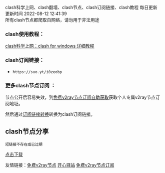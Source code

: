 clash科学上网、clash翻墙、clash节点、clash订阅链接、clash教程 每日更新  更新时间 2022-08-12 12:41:39  
所有clash节点都爬取自网络，请勿用于非法用途  

### clash使用教程：

[clash科学上网：clash for windows 详细教程](https://www.v2rayfree.eu.org/post/clash-for-windows-tutorial/)

### clash订阅链接：

- `https://suo.yt/i0zeobp`  
### 更多clash节点订阅 ：
节点公开后容易失效，到[免费v2ray节点订阅自助获取](https://www.v2rayfree.eu.org/post/free-v2ray/)获取个人专属v2ray节点订阅地址。

然后通过[订阅链接转换](https://www.v2rayfree.eu.org/post/v2ray-to-clash/)转换为clash订阅链接。

## clash节点分享
```  
短链接不存在或已过期
```

[点击下载](https://github.com/aiboboxx/clashfree/blob/main/clash.yml)

友情链接：[免费v2ray节点](https://www.v2rayfree.eu.org)  [开心驿站](https://www.kxyz.eu.org)  [免费v2ray节点订阅](https://github.com/aiboboxx/v2rayfree) 

